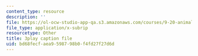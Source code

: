```yaml
---
content_type: resource
description: ''
file: https://ol-ocw-studio-app-qa.s3.amazonaws.com/courses/9-20-animal-behavior-fall-2013/bd68fecfaea9598798b0f4fd27f27d6d_472239.vtt
file_type: application/x-subrip
resourcetype: Other
title: 3play caption file
uid: bd68fecf-aea9-5987-98b0-f4fd27f27d6d
---
```

